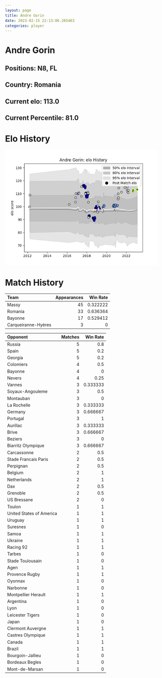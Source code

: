 ```yaml
---  
layout: page  
title: Andre Gorin  
date: 2023-02-15 22:13:06.265463  
categories: player  
---
```

# Andre Gorin

## Positions: N8, FL

## Country: Romania

## Current elo: 113.0

## Current Percentile: 81.0

# Elo History


![elo history](history_AndreGorin.png)
# Match History


| Team                |   Appearances |   Win Rate |
|:--------------------|--------------:|-----------:|
| Massy               |            45 |   0.322222 |
| Romania             |            33 |   0.636364 |
| Bayonne             |            17 |   0.529412 |
| Carqueiranne-Hyères |             3 |   0        |

| Opponent                 |   Matches |   Win Rate |
|:-------------------------|----------:|-----------:|
| Russia                   |         5 |   0.8      |
| Spain                    |         5 |   0.2      |
| Georgia                  |         5 |   0.2      |
| Colomiers                |         4 |   0.5      |
| Bayonne                  |         4 |   0        |
| Nevers                   |         4 |   0.25     |
| Vannes                   |         3 |   0.333333 |
| Soyaux-Angouleme         |         3 |   0.5      |
| Montauban                |         3 |   0        |
| La Rochelle              |         3 |   0.333333 |
| Germany                  |         3 |   0.666667 |
| Portugal                 |         3 |   1        |
| Aurillac                 |         3 |   0.333333 |
| Brive                    |         3 |   0.666667 |
| Beziers                  |         3 |   0        |
| Biarritz Olympique       |         3 |   0.666667 |
| Carcassonne              |         2 |   0.5      |
| Stade Francais Paris     |         2 |   0.5      |
| Perpignan                |         2 |   0.5      |
| Belgium                  |         2 |   1        |
| Netherlands              |         2 |   1        |
| Dax                      |         2 |   0.5      |
| Grenoble                 |         2 |   0.5      |
| US Bressane              |         2 |   0        |
| Toulon                   |         1 |   1        |
| United States of America |         1 |   1        |
| Uruguay                  |         1 |   1        |
| Suresnes                 |         1 |   0        |
| Samoa                    |         1 |   1        |
| Ukraine                  |         1 |   1        |
| Racing 92                |         1 |   1        |
| Tarbes                   |         1 |   0        |
| Stade Toulousain         |         1 |   0        |
| Agen                     |         1 |   1        |
| Provence Rugby           |         1 |   1        |
| Oyonnax                  |         1 |   0        |
| Narbonne                 |         1 |   0        |
| Montpellier Herault      |         1 |   1        |
| Argentina                |         1 |   0        |
| Lyon                     |         1 |   0        |
| Leicester Tigers         |         1 |   0        |
| Japan                    |         1 |   0        |
| Clermont Auvergne        |         1 |   1        |
| Castres Olympique        |         1 |   1        |
| Canada                   |         1 |   1        |
| Brazil                   |         1 |   1        |
| Bourgoin-Jallieu         |         1 |   0        |
| Bordeaux Begles          |         1 |   0        |
| Mont-de-Marsan           |         1 |   0        |